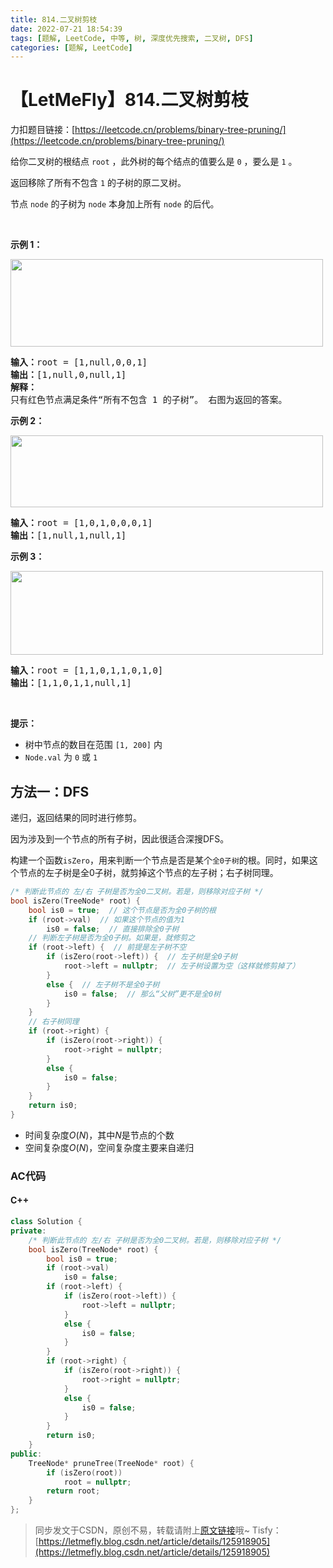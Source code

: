 ```yaml
---
title: 814.二叉树剪枝
date: 2022-07-21 18:54:39
tags: [题解, LeetCode, 中等, 树, 深度优先搜索, 二叉树, DFS]
categories: [题解, LeetCode]
---
```


# 【LetMeFly】814.二叉树剪枝

力扣题目链接：[https://leetcode.cn/problems/binary-tree-pruning/](https://leetcode.cn/problems/binary-tree-pruning/)

<p>给你二叉树的根结点&nbsp;<code>root</code>&nbsp;，此外树的每个结点的值要么是 <code>0</code> ，要么是 <code>1</code> 。</p>

<p>返回移除了所有不包含 <code>1</code> 的子树的原二叉树。</p>

<p>节点 <code>node</code> 的子树为 <code>node</code> 本身加上所有 <code>node</code> 的后代。</p>

<p>&nbsp;</p>

<p><strong>示例 1：</strong></p>
<img alt="" src="https://s3-lc-upload.s3.amazonaws.com/uploads/2018/04/06/1028_2.png" style="width: 500px; height: 140px;" />
<pre>
<strong>输入：</strong>root = [1,null,0,0,1]
<strong>输出：</strong>[1,null,0,null,1]
<strong>解释：</strong>
只有红色节点满足条件“所有不包含 1 的子树”。 右图为返回的答案。
</pre>

<p><strong>示例 2：</strong></p>
<img alt="" src="https://s3-lc-upload.s3.amazonaws.com/uploads/2018/04/06/1028_1.png" style="width: 500px; height: 115px;" />
<pre>
<strong>输入：</strong>root = [1,0,1,0,0,0,1]
<strong>输出：</strong>[1,null,1,null,1]
</pre>

<p><strong>示例 3：</strong></p>
<img alt="" src="https://s3-lc-upload.s3.amazonaws.com/uploads/2018/04/05/1028.png" style="width: 500px; height: 134px;" />
<pre>
<strong>输入：</strong>root = [1,1,0,1,1,0,1,0]
<strong>输出：</strong>[1,1,0,1,1,null,1]
</pre>

<p>&nbsp;</p>

<p><strong>提示：</strong></p>

<ul>
	<li>树中节点的数目在范围 <code>[1, 200]</code> 内</li>
	<li><code>Node.val</code> 为 <code>0</code> 或 <code>1</code></li>
</ul>


    
## 方法一：DFS

递归，返回结果的同时进行修剪。

因为涉及到一个节点的所有子树，因此很适合深搜DFS。

构建一个函数```isZero```，用来判断一个节点是否是某个```全0子树```的根。同时，如果这个节点的左子树是全0子树，就剪掉这个节点的左子树；右子树同理。

```cpp
/* 判断此节点的 左/右 子树是否为全0二叉树。若是，则移除对应子树 */
bool isZero(TreeNode* root) {
	bool is0 = true;  // 这个节点是否为全0子树的根
	if (root->val)  // 如果这个节点的值为1
		is0 = false;  // 直接排除全0子树
	// 判断左子树是否为全0子树。如果是，就修剪之
	if (root->left) {  // 前提是左子树不空
		if (isZero(root->left)) {  // 左子树是全0子树
			root->left = nullptr;  // 左子树设置为空（这样就修剪掉了）
		}
		else {  // 左子树不是全0子树
			is0 = false;  // 那么“父树”更不是全0树
		}
	}
	// 右子树同理
	if (root->right) {
		if (isZero(root->right)) {
			root->right = nullptr;
		}
		else {
			is0 = false;
		}
	}
	return is0;
}
```

+ 时间复杂度$O(N)$，其中$N$是节点的个数
+ 空间复杂度$O(N)$，空间复杂度主要来自递归

### AC代码

#### C++

```cpp
class Solution {
private:
    /* 判断此节点的 左/右 子树是否为全0二叉树。若是，则移除对应子树 */
    bool isZero(TreeNode* root) {
        bool is0 = true;
        if (root->val)
            is0 = false;
        if (root->left) {
            if (isZero(root->left)) {
                root->left = nullptr;
            }
            else {
                is0 = false;
            }
        }
        if (root->right) {
            if (isZero(root->right)) {
                root->right = nullptr;
            }
            else {
                is0 = false;
            }
        }
        return is0;
    }
public:
    TreeNode* pruneTree(TreeNode* root) {
        if (isZero(root))
            root = nullptr;
        return root;
    }
};
```

> 同步发文于CSDN，原创不易，转载请附上[原文链接](https://blog.letmefly.xyz/2022/07/21/LeetCode%200814.%E4%BA%8C%E5%8F%89%E6%A0%91%E5%89%AA%E6%9E%9D/)哦~
> Tisfy：[https://letmefly.blog.csdn.net/article/details/125918905](https://letmefly.blog.csdn.net/article/details/125918905)
